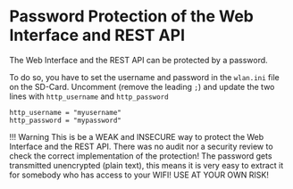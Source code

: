 # Password Protection of the Web Interface and REST API
The Web Interface and the REST API can be protected by a password.

To do so, you have to set the username and password in the `wlan.ini` file on the SD-Card.
Uncomment (remove the leading `;`) and update the two lines with `http_username` and `http_password`
```
http_username = "myusername"
http_password = "mypassword"
```

!!! Warning
    This is be a WEAK and INSECURE way to protect the Web Interface and the REST API.
    There was no audit nor a security review to check the correct implementation of the protection!
    The password gets transmitted unencrypted (plain text), this means it is very easy to extract it
    for somebody who has access to your WIFI!
    USE AT YOUR OWN RISK!
